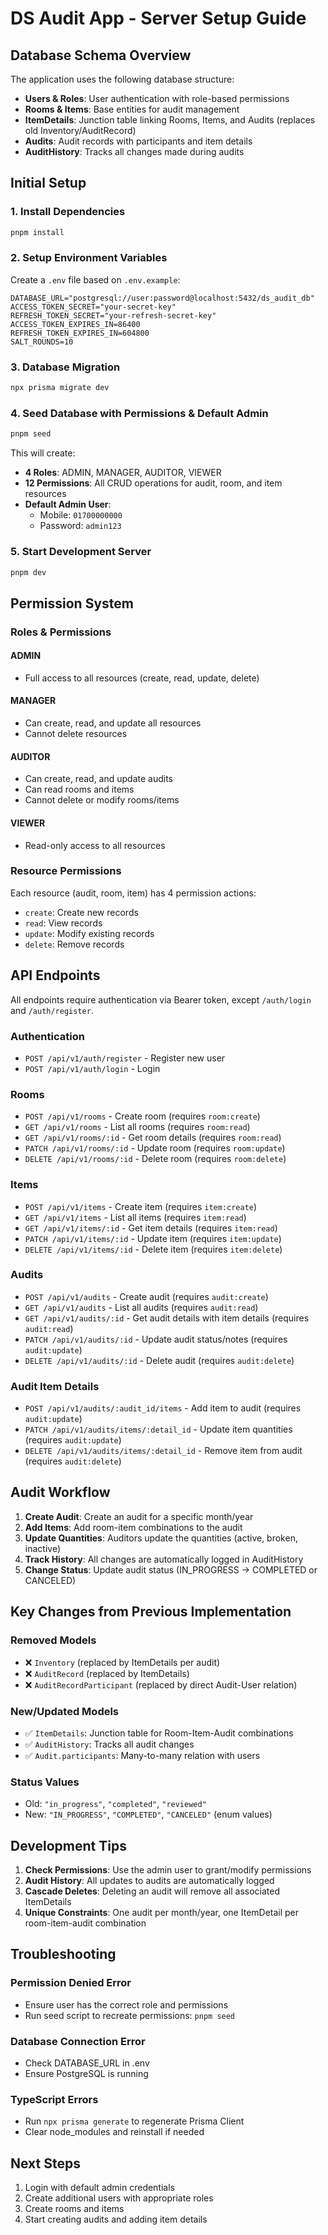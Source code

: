 # DS Audit App - Server Setup Guide

## Database Schema Overview

The application uses the following database structure:
- **Users & Roles**: User authentication with role-based permissions
- **Rooms & Items**: Base entities for audit management
- **ItemDetails**: Junction table linking Rooms, Items, and Audits (replaces old Inventory/AuditRecord)
- **Audits**: Audit records with participants and item details
- **AuditHistory**: Tracks all changes made during audits

## Initial Setup

### 1. Install Dependencies
```bash
pnpm install
```

### 2. Setup Environment Variables
Create a `.env` file based on `.env.example`:
```env
DATABASE_URL="postgresql://user:password@localhost:5432/ds_audit_db"
ACCESS_TOKEN_SECRET="your-secret-key"
REFRESH_TOKEN_SECRET="your-refresh-secret-key"
ACCESS_TOKEN_EXPIRES_IN=86400
REFRESH_TOKEN_EXPIRES_IN=604800
SALT_ROUNDS=10
```

### 3. Database Migration
```bash
npx prisma migrate dev
```

### 4. Seed Database with Permissions & Default Admin
```bash
pnpm seed
```

This will create:
- **4 Roles**: ADMIN, MANAGER, AUDITOR, VIEWER
- **12 Permissions**: All CRUD operations for audit, room, and item resources
- **Default Admin User**:
  - Mobile: `01700000000`
  - Password: `admin123`

### 5. Start Development Server
```bash
pnpm dev
```

## Permission System

### Roles & Permissions

#### ADMIN
- Full access to all resources (create, read, update, delete)

#### MANAGER
- Can create, read, and update all resources
- Cannot delete resources

#### AUDITOR
- Can create, read, and update audits
- Can read rooms and items
- Cannot delete or modify rooms/items

#### VIEWER
- Read-only access to all resources

### Resource Permissions

Each resource (audit, room, item) has 4 permission actions:
- `create`: Create new records
- `read`: View records
- `update`: Modify existing records
- `delete`: Remove records

## API Endpoints

All endpoints require authentication via Bearer token, except `/auth/login` and `/auth/register`.

### Authentication
- `POST /api/v1/auth/register` - Register new user
- `POST /api/v1/auth/login` - Login

### Rooms
- `POST /api/v1/rooms` - Create room (requires `room:create`)
- `GET /api/v1/rooms` - List all rooms (requires `room:read`)
- `GET /api/v1/rooms/:id` - Get room details (requires `room:read`)
- `PATCH /api/v1/rooms/:id` - Update room (requires `room:update`)
- `DELETE /api/v1/rooms/:id` - Delete room (requires `room:delete`)

### Items
- `POST /api/v1/items` - Create item (requires `item:create`)
- `GET /api/v1/items` - List all items (requires `item:read`)
- `GET /api/v1/items/:id` - Get item details (requires `item:read`)
- `PATCH /api/v1/items/:id` - Update item (requires `item:update`)
- `DELETE /api/v1/items/:id` - Delete item (requires `item:delete`)

### Audits
- `POST /api/v1/audits` - Create audit (requires `audit:create`)
- `GET /api/v1/audits` - List all audits (requires `audit:read`)
- `GET /api/v1/audits/:id` - Get audit details with item details (requires `audit:read`)
- `PATCH /api/v1/audits/:id` - Update audit status/notes (requires `audit:update`)
- `DELETE /api/v1/audits/:id` - Delete audit (requires `audit:delete`)

### Audit Item Details
- `POST /api/v1/audits/:audit_id/items` - Add item to audit (requires `audit:update`)
- `PATCH /api/v1/audits/items/:detail_id` - Update item quantities (requires `audit:update`)
- `DELETE /api/v1/audits/items/:detail_id` - Remove item from audit (requires `audit:delete`)

## Audit Workflow

1. **Create Audit**: Create an audit for a specific month/year
2. **Add Items**: Add room-item combinations to the audit
3. **Update Quantities**: Auditors update the quantities (active, broken, inactive)
4. **Track History**: All changes are automatically logged in AuditHistory
5. **Change Status**: Update audit status (IN_PROGRESS → COMPLETED or CANCELED)

## Key Changes from Previous Implementation

### Removed Models
- ❌ `Inventory` (replaced by ItemDetails per audit)
- ❌ `AuditRecord` (replaced by ItemDetails)
- ❌ `AuditRecordParticipant` (replaced by direct Audit-User relation)

### New/Updated Models
- ✅ `ItemDetails`: Junction table for Room-Item-Audit combinations
- ✅ `AuditHistory`: Tracks all audit changes
- ✅ `Audit.participants`: Many-to-many relation with users

### Status Values
- Old: `"in_progress"`, `"completed"`, `"reviewed"`
- New: `"IN_PROGRESS"`, `"COMPLETED"`, `"CANCELED"` (enum values)

## Development Tips

1. **Check Permissions**: Use the admin user to grant/modify permissions
2. **Audit History**: All updates to audits are automatically logged
3. **Cascade Deletes**: Deleting an audit will remove all associated ItemDetails
4. **Unique Constraints**: One audit per month/year, one ItemDetail per room-item-audit combination

## Troubleshooting

### Permission Denied Error
- Ensure user has the correct role and permissions
- Run seed script to recreate permissions: `pnpm seed`

### Database Connection Error
- Check DATABASE_URL in .env
- Ensure PostgreSQL is running

### TypeScript Errors
- Run `npx prisma generate` to regenerate Prisma Client
- Clear node_modules and reinstall if needed

## Next Steps

1. Login with default admin credentials
2. Create additional users with appropriate roles
3. Create rooms and items
4. Start creating audits and adding item details
